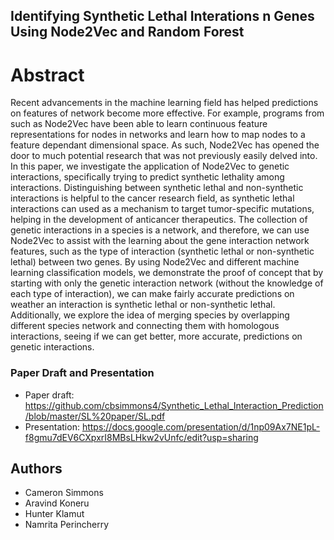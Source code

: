 Identifying Synthetic Lethal Interations n Genes Using Node2Vec and Random Forest
----
# Abstract

Recent advancements in the machine learning field has helped predictions on features of network become more effective. For example, programs from such as Node2Vec have been able to learn continuous feature representations for nodes in networks and learn how to map nodes to a feature dependant dimensional space. As such, Node2Vec has opened the door to much potential research that was not previously easily delved into. In this paper, we investigate the application of Node2Vec to genetic interactions, specifically trying to predict synthetic lethality among interactions. Distinguishing between synthetic lethal and non-synthetic interactions is helpful to the cancer research field, as synthetic lethal interactions can used as a mechanism to target tumor-specific mutations, helping in the development of anticancer therapeutics. The collection of genetic interactions in a species is a network, and therefore, we can use Node2Vec to assist with the learning about the gene interaction network features, such as the type of interaction (synthetic lethal or non-synthetic lethal) between two genes. By using Node2Vec and different machine learning classification models, we demonstrate the proof of concept that by starting with only the genetic interaction network (without the knowledge of each type of interaction), we can make fairly accurate predictions on weather an interaction is synthetic lethal or non-synthetic lethal. Additionally, we explore the idea of merging species by overlapping different species network and connecting them with homologous interactions, seeing if we can get better, more accurate, predictions on genetic interactions.

### Paper Draft and Presentation
* Paper draft: https://github.com/cbsimmons4/Synthetic_Lethal_Interaction_Prediction/blob/master/SL%20paper/SL.pdf
* Presentation: https://docs.google.com/presentation/d/1np09Ax7NE1pL-f8gmu7dEV6CXpxrI8MBsLHkw2vUnfc/edit?usp=sharing

## Authors

* Cameron Simmons
* Aravind Koneru
* Hunter Klamut
* Namrita Perincherry


